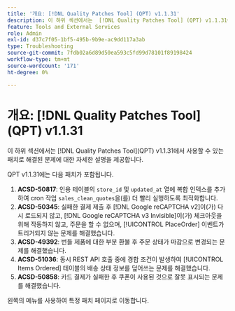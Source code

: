 ```yaml
---
title: '개요: [!DNL Quality Patches Tool] (QPT) v1.1.31'
description: 이 하위 섹션에서는  [!DNL Quality Patches Tool] (QPT) v1.1.31에서 사용할 수 있는 패치로 해결된 문제에 대한 자세한 설명을 제공합니다.
feature: Tools and External Services
role: Admin
exl-id: d37c7f05-1bf5-495b-9b9e-ac9dd117a3ab
type: Troubleshooting
source-git-commit: 7fdb02a6d89d50ea593c5fd99d78101f89198424
workflow-type: tm+mt
source-wordcount: '171'
ht-degree: 0%

---
```


# 개요: [!DNL Quality Patches Tool]&#x200B;(QPT) v1.1.31

이 하위 섹션에서는 [!DNL Quality Patches Tool]&#x200B;(QPT) v1.1.31에서 사용할 수 있는 패치로 해결된 문제에 대한 자세한 설명을 제공합니다.

QPT v1.1.31에는 다음 패치가 포함됩니다.

1. **ACSD-50817**: 인용 테이블의 `store_id` 및 `updated_at` 열에 복합 인덱스를 추가하여 cron 작업 `sales_clean_quotes`을(를) 더 빨리 실행하도록 최적화합니다.
1. **ACSD-50345**: 실패한 결제 제출 후 [!DNL Google reCAPTCHA v2]이(가) 다시 로드되지 않고, [!DNL Google reCAPTCHA v3 Invisible]이(가) 체크아웃을 위해 작동하지 않고, 주문을 할 수 없으며, [!UICONTROL PlaceOrder] 이벤트가 트리거되지 않는 문제를 해결했습니다.
1. **ACSD-49392**: 번들 제품에 대한 부분 환불 후 주문 상태가 마감으로 변경되는 문제를 해결했습니다.
1. **ACSD-51036**: 동시 REST API 호출 중에 경합 조건이 발생하여 [!UICONTROL Items Ordered] 테이블의 배송 상태 정보를 덮어쓰는 문제를 해결했습니다.
1. **ACSD-50858**: 카드 결제가 실패한 후 쿠폰이 사용된 것으로 잘못 표시되는 문제를 해결했습니다.

왼쪽의 메뉴를 사용하여 특정 패치 페이지로 이동합니다.
